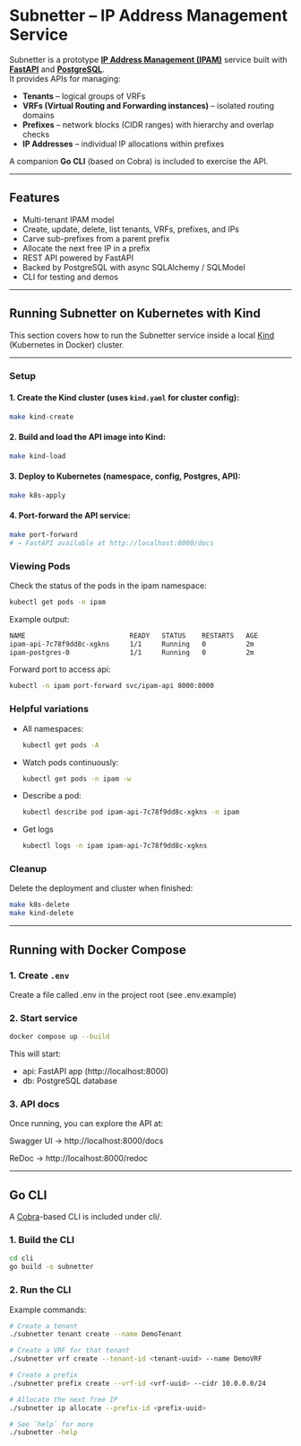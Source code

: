 # Subnetter – IP Address Management Service

Subnetter is a prototype **[IP Address Management (IPAM)](https://netboxlabs.com/docs/netbox/features/ipam/?utm_source=chatgpt.com)** service built with **[FastAPI](https://fastapi.tiangolo.com/)** and **[PostgreSQL](https://www.postgresql.org/)**.  
It provides APIs for managing:

- **Tenants** – logical groups of VRFs  
- **VRFs (Virtual Routing and Forwarding instances)** – isolated routing domains  
- **Prefixes** – network blocks (CIDR ranges) with hierarchy and overlap checks  
- **IP Addresses** – individual IP allocations within prefixes  

A companion **Go CLI** (based on Cobra) is included to exercise the API.

---

## Features

- Multi-tenant IPAM model  
- Create, update, delete, list tenants, VRFs, prefixes, and IPs  
- Carve sub-prefixes from a parent prefix  
- Allocate the next free IP in a prefix  
- REST API powered by FastAPI  
- Backed by PostgreSQL with async SQLAlchemy / SQLModel  
- CLI for testing and demos  

---
## Running Subnetter on Kubernetes with Kind

This section covers how to run the Subnetter service inside a local [Kind](https://kind.sigs.k8s.io/) (Kubernetes in Docker) cluster.

---

### Setup

#### 1. Create the Kind cluster (uses `kind.yaml` for cluster config):

```bash
make kind-create
````

#### 2. Build and load the API image into Kind:

```bash
make kind-load 
```

#### 3. Deploy to Kubernetes (namespace, config, Postgres, API):

```bash
make k8s-apply
```

#### 4. Port-forward the API service:

```bash
make port-forward
# → FastAPI available at http://localhost:8000/docs
```

### Viewing Pods

Check the status of the pods in the ipam namespace:

```bash
kubectl get pods -n ipam
```

Example output:

```bash
NAME                          READY   STATUS    RESTARTS   AGE
ipam-api-7c78f9dd8c-xgkns     1/1     Running   0          2m
ipam-postgres-0               1/1     Running   0          2m
```

Forward port to access api:

```bash
kubectl -n ipam port-forward svc/ipam-api 8000:8000
```

### Helpful variations

* All namespaces:
    ```bash
    kubectl get pods -A 
    ```
* Watch pods continuously:
    ```bash
    kubectl get pods -n ipam -w 
    ```
* Describe a pod:
    ```bash
    kubectl describe pod ipam-api-7c78f9dd8c-xgkns -n ipam 
    ```
* Get logs
    ```bash
    kubectl logs -n ipam ipam-api-7c78f9dd8c-xgkns 
    ```

### Cleanup 

Delete the deployment and cluster when finished:

```bash
make k8s-delete
make kind-delete
```

---

## Running with Docker Compose

### 1. Create `.env`

Create a file called .env in the project root (see .env.example)

### 2. Start service

```bash
docker compose up --build
```

This will start:
    
* api: FastAPI app (http://localhost:8000)
* db: PostgreSQL database

### 3. API docs

Once running, you can explore the API at:

Swagger UI → http://localhost:8000/docs

ReDoc → http://localhost:8000/redoc

---

## Go CLI

A [Cobra](https://cobra.dev/)-based CLI is included under cli/.

### 1. Build the CLI

```bash
cd cli
go build -o subnetter
```

### 2. Run the CLI

Example commands:

```bash
# Create a tenant
./subnetter tenant create --name DemoTenant

# Create a VRF for that tenant
./subnetter vrf create --tenant-id <tenant-uuid> --name DemoVRF

# Create a prefix
./subnetter prefix create --vrf-id <vrf-uuid> --cidr 10.0.0.0/24

# Allocate the next free IP
./subnetter ip allocate --prefix-id <prefix-uuid>

# See `help` for more
./subnetter -help
```